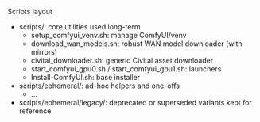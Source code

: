 Scripts layout

- scripts/: core utilities used long-term
  - setup_comfyui_venv.sh: manage ComfyUI/venv
  - download_wan_models.sh: robust WAN model downloader (with mirrors)
  - civitai_downloader.sh: generic Civitai asset downloader
  - start_comfyui_gpu0.sh / start_comfyui_gpu1.sh: launchers
  - Install-ComfyUI.sh: base installer
- scripts/ephemeral/: ad-hoc helpers and one-offs
  - ...
- scripts/ephemeral/legacy/: deprecated or superseded variants kept for reference
